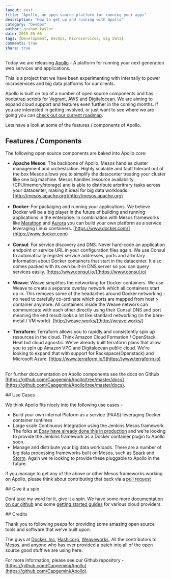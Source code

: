 ```yaml
---
layout: post
title: "Apollo, an open-source platform for running your apps"
description: "How to get up and running with Apollo"
category: "DevOps"
author: graham_taylor
date: 2015-05-06
tags: [Development, DevOps, Microservices, Big Data]
comments: true
share: true
---
```


Today we are releasing [Apollo](https://github.com/Capgemini/Apollo) - A platform
for running your next generation web services and applications.

This is a project that we have been experimenting with internally to power microservices
and big data platforms for our clients.

Apollo is built on top of a number of open source components and has bootstrap scripts for
[Vagrant](https://github.com/Capgemini/Apollo/blob/master/docs/getting-started-guides/vagrant.md), [AWS](https://github.com/Capgemini/Apollo/blob/master/docs/getting-started-guides/aws.md) and [Digitalocean](https://github.com/Capgemini/Apollo/blob/master/docs/getting-started-guides/digitalocean.md). We are aiming to expand cloud support and
features even further in the coming months. If you are interested in getting involved, or just want to see where we are going you can [check out our current roadmap](https://github.com/Capgemini/Apollo/blob/master/docs/roadmap.md).

Lets have a look at some of the features / components of Apollo.

## Features / Components

The following open source components are baked into Apollo core:

* **Apache Mesos**: The backbone of Apollo. Mesos handles cluster management and orchestration. Highly scalable and fault tolerant out of the box Mesos allows you to simplify the datacenter treating your cluster like one big machine. Mesos handles resource availability (CPU/memory/storage) and is able to distribute arbritrary tasks across your datacenter, making it ideal for big data workloads. [http://mesos.apache.org](http://mesos.apache.org)  <br/><br/>
* **Docker**: For packaging and running your applications. We believe Docker will be a big player in the future of building and running applications in the enterprise. In combination with Mesos frameworks like [Marathon](https://github.com/mesosphere/marathon) and [Aurora](http://aurora.apache.org/) you can build your own platform as a service leveraging Linux containers. [https://www.docker.com/](https://www.docker.com)  <br/><br/>
* **Consul**: For service discovery and DNS. Never hard-code an application endpoint or service URL in your configuration files again. We use Consul to automatically register service addresses, ports and arbritary information about Docker containers that start in the datacenter. It also comes packed with its own built-in DNS server so you can query services easily. [https://www.consul.io/](https://www.consul.io)  <br/><br/>
* **Weave**: Weave simplifies the networking for Docker containers. We use Weave to create a separate overlay network which all containers start up in. This removes some of the headaches around Docker networking - no need to carefully co-ordinate which ports are mapped from host > container anymore. All containers inside the Weave network can communicate with each other directly using their Consul DNS and port meaning the end result looks a lot like standard networking (in the bare-metal / VM world). [http://weave.works/](http://weave.works/)  <br/><br/>
* **Terraform**: Terraform allows you to rapidly and consistently spin up resources in the cloud. Think Amazon Cloud Formation / OpenStack Heat but cloud agnostic. We've already built terraform plans that allow you to spin up Amazon VPC and Digitalocean public cloud. We're looking to expand that with support for Rackspace(Openstack) and Microsoft Azure. [https://www.terraform.io/](https://www.terraform.io)  <br/><br/>

For further documentation on Apollo components see the docs on Github [https://github.com/Capgemini/Apollo/tree/master/docs](https://github.com/Capgemini/Apollo/tree/master/docs).

## Use Cases

We think Apollo fits nicely into the following use cases -

* Build your own internal Plaform as a service (PAAS) leveraging Docker container runtimes
* Large scale Continuous Integration using the Jenkins Mesos framework. The folks at [Ebay have already done this in production](http://www.ebaytechblog.com/2014/04/04/delivering-ebays-ci-solution-with-apache-mesos-part-i/) and we're looking to provide the Jenkins framework as a Docker container plugin to Apollo soon.
* Manage and distribute your big data workloads. There are a number of big data processing frameworks built on Mesos, such as [Spark](http://spark.incubator.apache.org/) and [Storm](https://github.com/mesosphere/storm-mesos). Again we're looking to provide these pluggable to Apollo in the future.

If you manage to get any of the above or other Mesos frameworks working on Apollo, please think about contributing that back via a [pull request](https://github.com/Capgemini/Apollo/pulls)

## Give it a spin

Dont take my word for it, give it a spin. We have some more [documentation on our github](https://github.com/Capgemini/Apollo/tree/master/docs) and some [getting started guides](https://github.com/Capgemini/Apollo/tree/master/docs/getting-started-guides) for various cloud providers.

## Credits

Thank you to following peeps for providing some amazing open source tools and software that we've built upon:

The guys at [Docker, Inc](http://docker.com/), [Hashicorp](https://hashicorp.com/), [Weaveworks](http://weave.works/), All the contributors to [Mesos](http://mesos.apache.org/), and anyone who has ever provided a patch into all of the open source good stuff we are using here.

For more information, please see our Github repository - [https://github.com/Capgemini/Apollo](https://github.com/Capgemini/Apollo).

